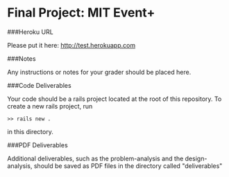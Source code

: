 Final Project: MIT Event+
========================

###Heroku URL

Please put it here: http://test.herokuapp.com

###Notes

Any instructions or notes for your grader should be placed here.

###Code Deliverables

Your code should be a rails project located at the root of this repository. To
create a new rails project, run

    >> rails new .

in this directory.

###PDF Deliverables

Additional deliverables, such as the problem-analysis and the design-analysis, should
be saved as PDF files in the directory called "deliverables"
